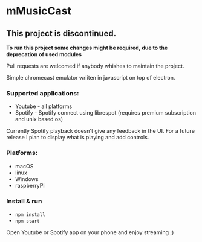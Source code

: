 # mMusicCast

## This project is discontinued. 

**To run this project some changes might be required, due to the deprecation of used modules**

Pull requests are welcomed if anybody whishes to maintain the project. 

Simple chromecast emulator wriiten in javascript on top of electron.
### Supported applications:
* Youtube - all platforms
* Spotify - Spotify connect using librespot (requires premium subscription and unix based os)

Currently Spotify playback doesn't give any feedback in the UI. For a future release I plan to display what is playing and add controls.

### Platforms:
* macOS
* linux
* Windows
* raspberryPi


### Install & run
* `npm install`
* `npm start`




Open Youtube or Spotify app on your phone and enjoy streaming ;) 
